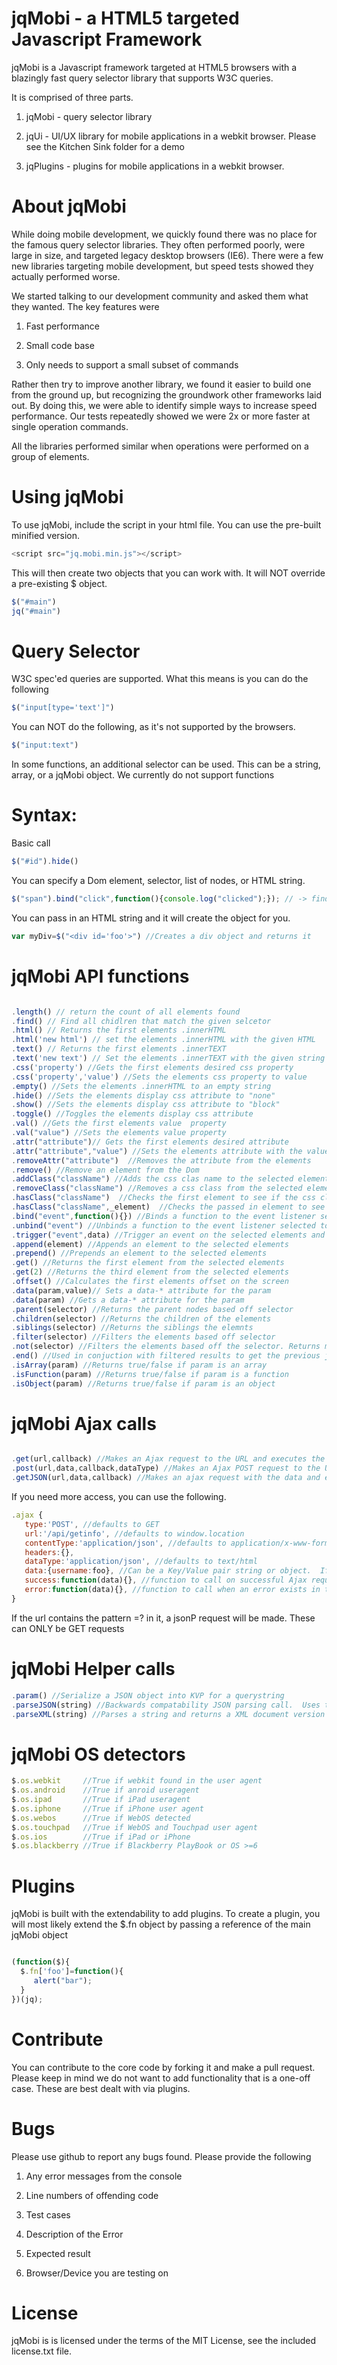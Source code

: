 # jqMobi - a HTML5 targeted Javascript Framework

jqMobi is a Javascript framework targeted at HTML5 browsers with a blazingly fast query selector library that supports W3C queries.  

It is comprised of three parts.

1) jqMobi  - query selector library

2) jqUi - UI/UX library for mobile applications in a webkit browser.  Please see the Kitchen Sink folder for a demo

3) jqPlugins - plugins for mobile applications in a webkit browser.

# About jqMobi

While doing mobile development, we quickly found there was no place for the famous query selector libraries.  They often performed poorly, were large in size, and targeted legacy desktop browsers (IE6).  There were a few new libraries targeting mobile development, but speed tests showed they actually performed worse.

We started talking to our development community and asked them what they wanted.  The key features were

1. Fast performance

2. Small code base

3. Only needs to support a small subset of commands

Rather then try to improve another library, we found it easier to build one from the ground up, but recognizing the groundwork other frameworks laid out.  By doing this, we were able to identify simple ways to increase speed performance.  Our tests repeatedly showed we were 2x or more faster at single operation commands. 
 
All the libraries performed similar when operations were performed on a group of elements.


# Using jqMobi

To use jqMobi, include the script in your html file.  You can use the pre-built minified version.

``` js
<script src="jq.mobi.min.js"></script>
```

This will then create two objects that you can work with.  It will NOT override a pre-existing $ object.
``` js
$("#main")
jq("#main")
```

# Query Selector

W3C spec'ed queries are supported.  What this means is you can do the following

``` js
$("input[type='text']")
```

You can NOT do the following, as it's not supported by the browsers.

``` js
$("input:text")
```

In some functions, an additional selector can be used.  This can be a string, array, or a jqMobi object.  We currently do not support functions



# Syntax:

Basic call

``` js
$("#id").hide()
```

You can specify a Dom element, selector, list of nodes, or HTML string.	

``` js
$("span").bind("click",function(){console.log("clicked");}); // -> find all span elements and attach a click event
```
You can pass in an HTML string and it will create the object for you.

``` js
var myDiv=$("<div id='foo'>") //Creates a div object and returns it
```

# jqMobi API functions
``` js

.length() // return the count of all elements found
.find() // Find all chidlren that match the given selcetor
.html() // Returns the first elements .innerHTML
.html('new html') // set the elements .innerHTML with the given HTML
.text() // Returns the first elements .innerTEXT
.text('new text') // Set the elements .innerTEXT with the given string
.css('property') //Gets the first elements desired css property
.css('property','value') //Sets the elements css property to value
.empty() //Sets the elements .innerHTML to an empty string
.hide() //Sets the elements display css attribute to "none"
.show() //Sets the elements display css attribute to "block"
.toggle() //Toggles the elements display css attribute
.val() //Gets the first elements value  property
.val("value") //Sets the elements value property
.attr("attribute")// Gets the first elements desired attribute
.attr("attribute","value") //Sets the elements attribute with the value
.removeAttr("attribute")  //Removes the attribute from the elements
.remove() //Remove an element from the Dom
.addClass("className") //Adds the css clas name to the selected elements
.removeClass("className") //Removes a css class from the selected elements
.hasClass("className")  //Checks the first element to see if the css class exists
.hasClass("className",_element)  //Checks the passed in element to see if the css class exists
.bind("event",function(){}) //Binds a function to the event listener selected to the selected elements
.unbind("event") //Unbinds a function to the event listener selected to the selected elements
.trigger("event",data) //Trigger an event on the selected elements and pass in optional data
.append(element) //Appends an element to the selected elements
.prepend() //Prepends an element to the selected elements
.get() //Returns the first element from the selected elements
.get(2) //Returns the third element from the selected elements 
.offset() //Calculates the first elements offset on the screen
.data(param,value)// Sets a data-* attribute for the param
.data(param) //Gets a data-* attribute for the param
.parent(selector) //Returns the parent nodes based off selector
.children(selector) //Returns the children of the elements
.siblings(selector) //Returns the siblings the elemnts
.filter(selector) //Filters the elements based off selector
.not(selector) //Filters the elements based off the selector. Returns matches that do NOT match the selector
.end() //Used in conjuction with filtered results to get the previous jqMobi object
.isArray(param) //Returns true/false if param is an array
.isFunction(param) //Returns true/false if param is a function
.isObject(param) //Returns true/false if param is an object
```

# jqMobi Ajax calls

``` js

.get(url,callback) //Makes an Ajax request to the URL and executes the callback funtion with the result
.post(url,data,callback,dataType) //Makes an Ajax POST request to the URL with the data and executes the callback with the result.  An optional dataType can be passed in, as some webservices require the header
.getJSON(url,data,callback) //Makes an ajax request with the data and executes callback function passing in a JSON object from the Ajax response into the callback function.
```
If you need more access, you can use the following.

``` js
.ajax {
   type:'POST', //defaults to GET
   url:'/api/getinfo', //defaults to window.location
   contentType:'application/json', //defaults to application/x-www-form-urlencoded
   headers:{},
   dataType:'application/json', //defaults to text/html
   data:{username:foo}, //Can be a Key/Value pair string or object.  If it's an object, $.serialize is called to turn it into a Key/Value pair string
   success:function(data){}, //function to call on successful Ajax request
   error:function(data){}, //function to call when an error exists in the Ajax request
}
```

If the url contains the pattern =? in it, a jsonP request will be made.  These can ONLY be GET requests

# jqMobi Helper calls
``` js
.param() //Serialize a JSON object into KVP for a querystring
.parseJSON(string) //Backwards compatability JSON parsing call.  Uses the browsers native JSON parser
.parseXML(string) //Parses a string and returns a XML document version
```

# jqMobi OS detectors

``` js
$.os.webkit     //True if webkit found in the user agent
$.os.android    //True if anroid useragent
$.os.ipad       //True if iPad useragent
$.os.iphone     //True if iPhone user agent
$.os.webos      //True if WebOS detected
$.os.touchpad   //True if WebOS and Touchpad user agent
$.os.ios        //True if iPad or iPhone
$.os.blackberry //True if Blackberry PlayBook or OS >=6
```

# Plugins

jqMobi is built with the extendability to add plugins.  To create a plugin, you will most likely extend the $.fn object by passing a reference of the main jqMobi object

``` js

(function($){
  $.fn['foo']=function(){
     alert("bar");
  }
})(jq);

```

# Contribute

You can contribute to the core code by forking it and make a pull request.  Please keep in mind we do not want to add functionality that is a one-off case.  These are best dealt with via plugins.


# Bugs

Please use github to report any bugs found.  Please provide the following

1. Any error messages from the console

2. Line numbers of offending code

3. Test cases

4. Description of the Error

5. Expected result

6. Browser/Device you are testing on


# License

jqMobi is is licensed under the terms of the MIT License, see the included license.txt file.